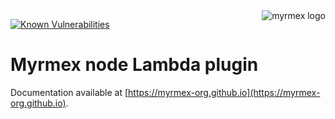 <img align="right" alt="myrmex logo" src="https://raw.githubusercontent.com/myrmex-org/myrmex/master/img/myrmex-logo2.png" />

[![Known Vulnerabilities](https://snyk.io/test/npm/@myrmex/node-lambda/badge.svg)](https://snyk.io/test/npm/@myrmex/node-lambda)

# Myrmex node Lambda plugin

Documentation available at [https://myrmex-org.github.io](https://myrmex-org.github.io).
